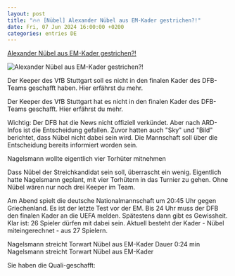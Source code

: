 ```yaml
---
layout: post
title: "🔥🔥 [Nübel] Alexander Nübel aus EM-Kader gestrichen?!"
date: Fri, 07 Jun 2024 16:00:00 +0200
categories: entries DE
---
```

[Alexander Nübel aus EM-Kader gestrichen?!](https://www.dasding.de/newszone/alexander-nuebel-em-kader-gestrichen-medienberichte-100.html)

![Alexander Nübel aus EM-Kader gestrichen?!](https://www.dasding.de/newszone/1717761372232%2Calexander-nuebel-dfb-em-100~_v-16x9@2dL_-6c42aff4e68b43c7868c3240d3ebfa29867457da.jpg)

Der Keeper des VfB Stuttgart soll es nicht in den finalen Kader des DFB-Teams geschafft haben. Hier erfährst du mehr.

Der Keeper des VfB Stuttgart hat es nicht in den finalen Kader des DFB-Teams geschafft. Hier erfährst du mehr.

Wichtig: Der DFB hat die News nicht offiziell verkündet. Aber nach ARD-Infos ist die Entscheidung gefallen. Zuvor hatten auch "Sky" und "Bild" berichtet, dass Nübel nicht dabei sein wird. Die Mannschaft soll über die Entscheidung bereits informiert worden sein.

Nagelsmann wollte eigentlich vier Torhüter mitnehmen

Dass Nübel der Streichkandidat sein soll, überrascht ein wenig. Eigentlich hatte Nagelsmann geplant, mit vier Torhütern in das Turnier zu gehen. Ohne Nübel wären nur noch drei Keeper im Team.

Am Abend spielt die deutsche Nationalmannschaft um 20:45 Uhr gegen Griechenland. Es ist der letzte Test vor der EM. Bis 24 Uhr muss der DFB den finalen Kader an die UEFA melden. Spätestens dann gibt es Gewissheit. Klar ist: 26 Spieler dürfen mit dabei sein. Aktuell besteht der Kader - Nübel miteingerechnet - aus 27 Spielern.

Nagelsmann streicht Torwart Nübel aus EM-Kader Dauer 0:24 min Nagelsmann streicht Torwart Nübel aus EM-Kader

Sie haben die Quali-geschafft:

